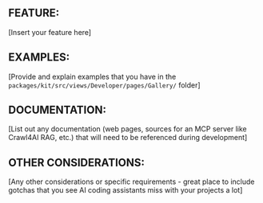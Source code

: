 ## FEATURE:

[Insert your feature here]

## EXAMPLES:

[Provide and explain examples that you have in the `packages/kit/src/views/Developer/pages/Gallery/` folder]

## DOCUMENTATION:

[List out any documentation (web pages, sources for an MCP server like Crawl4AI RAG, etc.) that will need to be referenced during development]

## OTHER CONSIDERATIONS:

[Any other considerations or specific requirements - great place to include gotchas that you see AI coding assistants miss with your projects a lot]
